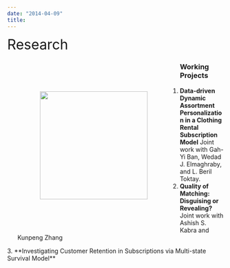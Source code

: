 ```yaml
---
date: "2014-04-09"
title: 
---
```


<font size="6">Research </font> 

<img style="float: left;width: 250px; margin: 2cm;" src="/Jiannan_2022.jpg">

### Working Projects
1. **Data-driven Dynamic Assortment Personalization in a Clothing Rental Subscription Model** Joint work with Gah-Yi Ban, Wedad J. Elmaghraby, and L. Beril Toktay. 
2. **Quality of Matching: Disguising or Revealing?** Joint work with Ashish S. Kabra and Kunpeng Zhang
</font> 
3. **Investigating Customer Retention in Subscriptions via Multi-state Survival Model** 
</font> 
